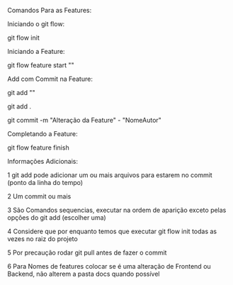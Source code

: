 <p>
Comandos Para as Features:
</p>
Iniciando o git flow:
<p>
  git flow init
</p>
Iniciando a Feature:
<p>
  git flow feature start "<NomeFeature>"
</p>
Add com Commit na Feature:
<p>
  git add "<NomeArquivo>"
</p>
<p>
  git add .
</p>
<p>
  git commit -m "Alteração da Feature" - "NomeAutor"
</p>
Completando a Feature:
<p>
  git flow feature finish <NomeFeature>
</p>
<p>
  Informações Adicionais: 
</p>
<p>
  1 git add pode adicionar um ou mais arquivos para estarem no commit (ponto da linha do tempo)
</p>
<p>
  2 Um commit ou mais
</p>
<p>
  3 São Comandos sequencias, executar na ordem de aparição exceto pelas opções do git add (escolher uma)
</p>
<p>
  4 Considere que por enquanto temos que executar git flow init todas as vezes no raiz do projeto
</p>
<p>
  5 Por precaução rodar git pull antes de fazer o commit
</p>
<p>
  6 Para Nomes de features colocar se é uma alteração de Frontend ou Backend, não alterem a pasta docs quando possível
</p>
